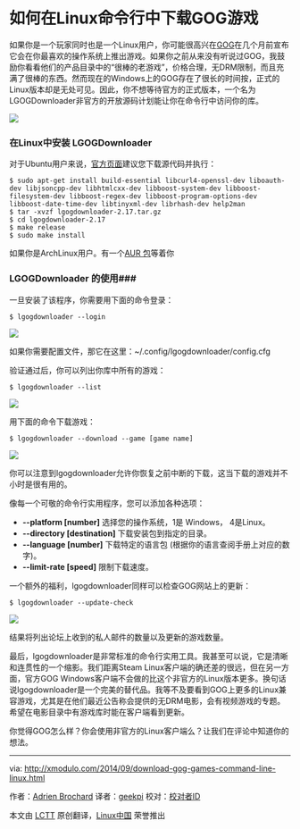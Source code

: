 如何在Linux命令行中下载GOG游戏
================================================================================
如果你是一个玩家同时也是一个Linux用户，你可能很高兴在[GOG][1]在几个月前宣布它会在你最喜欢的操作系统上推出游戏。如果你之前从来没有听说过GOG，我鼓励你看看他们的产品目录中的“很棒的老游戏”，价格合理，无DRM限制，而且充满了很棒的东西。然而现在的Windows上的GOG存在了很长的时间按，正式的Linux版本却是无处可见。因此，你不想等待官方的正式版本，一个名为LGOGDownloader非官方的开放源码计划能让你在命令行中访问你的库。

![](https://farm4.staticflickr.com/3843/15121593356_b13309c70f_z.jpg)

### 在Linux中安装 LGOGDownloader ###

对于Ubuntu用户来说，[官方页面][2]建议您下载源代码并执行：

    $ sudo apt-get install build-essential libcurl4-openssl-dev liboauth-dev libjsoncpp-dev libhtmlcxx-dev libboost-system-dev libboost-filesystem-dev libboost-regex-dev libboost-program-options-dev libboost-date-time-dev libtinyxml-dev librhash-dev help2man
    $ tar -xvzf lgogdownloader-2.17.tar.gz
    $ cd lgogdownloader-2.17
    $ make release
    $ sudo make install 

如果你是ArchLinux用户。有一个[AUR 包][2]等着你

### LGOGDownloader 的使用###

一旦安装了该程序，你需要用下面的命令登录：

    $ lgogdownloader --login 

![](https://farm6.staticflickr.com/5593/15121593346_9c5d02d5ce_z.jpg)

如果你需要配置文件，那它在这里：~/.config/lgogdownloader/config.cfg

验证通过后，你可以列出你库中所有的游戏：

    $ lgogdownloader --list 

![](https://farm6.staticflickr.com/5581/14958040387_8321bb71cf.jpg)

用下面的命令下载游戏：

    $ lgogdownloader --download --game [game name] 

![](https://farm6.staticflickr.com/5585/14958040367_b1c584a2d1_z.jpg)

你可以注意到lgogdownloader允许你恢复之前中断的下载，这当下载的游戏并不小时是很有用的。

像每一个可敬的命令行实用程序，您可以添加各种选项：

- **--platform [number]** 选择您的操作系统，1是 Windows， 4是Linux。
- **--directory [destination]** 下载安装包到指定的目录。
- **--language [number]** 下载特定的语言包 (根据你的语言查阅手册上对应的数字)。
- **--limit-rate [speed]** 限制下载速度。

一个额外的福利，lgogdownloader同样可以检查GOG网站上的更新：

    $ lgogdownloader --update-check 

![](https://farm4.staticflickr.com/3882/14958035568_7889acaef0.jpg)

结果将列出论坛上收到的私人邮件的数量以及更新的游戏数量。

最后，lgogdownloader是非常标准的命令行实用工具。我甚至可以说，它是清晰和连贯性的一个缩影。我们距离Steam Linux客户端的确还差的很远，但在另一方面，官方GOG Windows客户端不会做的比这个非官方的Linux版本更多。换句话说lgogdownloader是一个完美的替代品。我等不及要看到GOG上更多的Linux兼容游戏，尤其是在他们最近公告称会提供的无DRM电影，会有视频游戏的专题。希望在电影目录中有游戏库时能在客户端看到更新。

你觉得GOG怎么样？你会使用非官方的Linux客户端么？让我们在评论中知道你的想法。

--------------------------------------------------------------------------------

via: http://xmodulo.com/2014/09/download-gog-games-command-line-linux.html

作者：[Adrien Brochard][a]
译者：[geekpi](https://github.com/geekpi)
校对：[校对者ID](https://github.com/校对者ID)

本文由 [LCTT](https://github.com/LCTT/TranslateProject) 原创翻译，[Linux中国](http://linux.cn/) 荣誉推出

[a]:http://xmodulo.com/author/adrien
[1]:http://www.gog.com/
[2]:https://sites.google.com/site/gogdownloader/home
[3]:https://aur.archlinux.org/packages/lgogdownloader/